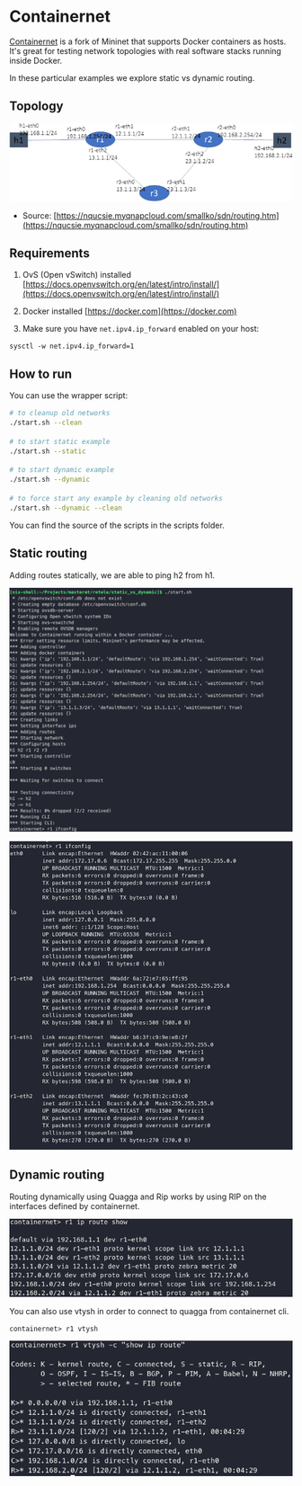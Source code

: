 # Containernet

[Containernet](https://containernet.github.io/) is a fork of Mininet that supports Docker containers as hosts. It's great for testing network topologies with real software stacks running inside Docker.

In these particular examples we explore static vs dynamic routing.

## Topology

![Topology](./resources/topology.png)

* Source: [https://nqucsie.myqnapcloud.com/smallko/sdn/routing.htm](https://nqucsie.myqnapcloud.com/smallko/sdn/routing.htm)

## Requirements

1. OvS (Open vSwitch) installed [https://docs.openvswitch.org/en/latest/intro/install/](https://docs.openvswitch.org/en/latest/intro/install/)

2. Docker installed [https://docker.com](https://docker.com)

3. Make sure you have `net.ipv4.ip_forward` enabled on your host:

```
sysctl -w net.ipv4.ip_forward=1
```

## How to run

You can use the wrapper script:

```bash
# to cleanup old networks
./start.sh --clean

# to start static example
./start.sh --static

# to start dynamic example
./start.sh --dynamic

# to force start any example by cleaning old networks
./start.sh --dynamic --clean
```

You can find the source of the scripts in the scripts folder.

## Static routing

Adding routes statically, we are able to ping h2 from h1.

![Setup](./resources/ss1.png)

![r1-ifconfig](./resources/ss2.png)

## Dynamic routing

Routing dynamically using Quagga and Rip works by using RIP on the interfaces defined by containernet.

![Dynamic](./resources/ss3.png)

You can also use vtysh in order to connect to quagga from containernet cli.

```
containernet> r1 vtysh
```

![Dynamic-Vtysh](./resources/ss4.png)
